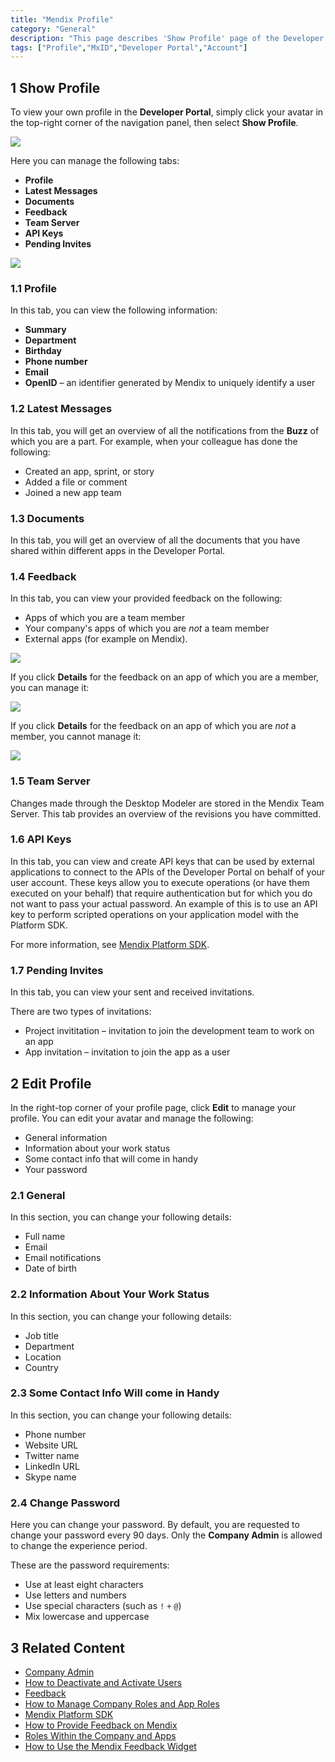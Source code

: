 ```yaml
---
title: "Mendix Profile"
category: "General"
description: "This page describes 'Show Profile' page of the Developer Portal."
tags: ["Profile","MxID","Developer Portal","Account"]
---
```


## 1 Show Profile

To view your own profile in the **Developer Portal**, simply click your avatar in the top-right corner of the navigation panel, then select **Show Profile**.

![](attachments/general/showprofile.jpg)

Here you can manage the following tabs:

* **Profile**
* **Latest Messages**
* **Documents**
* **Feedback**
* **Team Server**
* **API Keys**
* **Pending Invites**

![](attachments/profile/my-profile.jpg)

### 1.1 Profile

In this tab, you can view the following information:

* **Summary**
* **Department**
* **Birthday**
* **Phone number**
* **Email**
* **OpenID** – an identifier generated by Mendix to uniquely identify a user

### 1.2 Latest Messages

In this tab, you will get an overview of all the notifications from the **Buzz** of which you are a part. For example, when your colleague has done the following:

* Created an app, sprint, or story
* Added a file or comment
* Joined a new app team 

### 1.3 Documents

In this tab, you will get an overview of all the documents that you have shared within different apps in the Developer Portal.

### 1.4 Feedback

In this tab, you can view your provided feedback on the following:

* Apps of which you are a team member
* Your company's apps of which you are *not* a team member
* External apps (for example on Mendix).

![](attachments/profile/provided-feedback.jpg)

If you click **Details** for the feedback on an app of which you are a member, you can manage it:

![](attachments/collaborate/feedback-details-internal.jpg)

If you click **Details** for the feedback on an app of which you are *not* a member, you cannot manage it:

![](attachments/profile/feedback-details-external.jpg)

### 1.5 Team Server

Changes made through the Desktop Modeler are stored in the Mendix Team Server. This tab provides an overview of the revisions you have committed.

### 1.6 API Keys

In this tab, you can view and create API keys that can be used by external applications to connect to the APIs of the Developer Portal on behalf of your user account. These keys allow you to execute operations (or have them executed on your behalf) that require authentication but for which you do not want to pass your actual password. An example of this is to use an API key to perform scripted operations on your application model with the Platform SDK.

For more information, see [Mendix Platform SDK](/apidocs-mxsdk/mxsdk).

### 1.7 Pending Invites

In this tab, you can view your sent and received invitations.

There are two types of invitations:

* Project invititation – invitation to join the development team to work on an app
* App invitation – invitation to join the app as a user

## 2 Edit Profile

In the right-top corner of your profile page, click **Edit** to manage your profile. You can edit your avatar and manage the following:

* General information
* Information about your work status
* Some contact info that will come in handy
* Your password

### 2.1 General

In this section, you can change your following details:

* Full name
* Email
* Email notifications
* Date of birth

### 2.2 Information About Your Work Status

In this section, you can change your following details:

* Job title
* Department
* Location
* Country

### 2.3 Some Contact Info Will come in Handy

In this section, you can change your following details:

* Phone number
* Website URL
* Twitter name
* LinkedIn URL
* Skype name

### 2.4 Change Password

Here you can change your password. By default, you are requested to change your password every 90 days. Only the **Company Admin** is allowed to change the experience period.
 
These are the password requirements:

* Use at least eight characters
* Use letters and numbers
* Use special characters (such as `!` `+` `@`)
* Mix lowercase and uppercase

## 3 Related Content

* [Company Admin](/developerportal/companyadmin)
* [How to Deactivate and Activate Users](/developerportal/howto/deactivate-users)
* [Feedback](/developerportal/collaborate/feedback)
* [How to Manage Company Roles and App Roles](/developerportal/howto/change-roles)
* [Mendix Platform SDK](/apidocs-mxsdk/mxsdk)
* [How to Provide Feedback on Mendix](/developerportal/howto/feedback-mendix)
* [Roles Within the Company and Apps](/developerportal/general/roles)
* [How to Use the Mendix Feedback Widget](/developerportal/howto/gathering-user-feedback)
